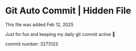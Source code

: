 # Git Auto Commit | Hidden File

This file was added Feb 12, 2025

Just for fun and keeping my daily git commit active 🤪

commit number: 3273123
